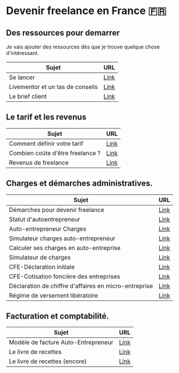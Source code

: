 #  Devenir freelance en France :fr:
## Des ressources pour demarrer

Je vais ajouter des ressources dès que je trouve quelque chose d'intéressant.


Sujet | URL
------------ | -------------
Se lancer | [Link](https://www.welcometothejungle.com/fr/articles/freelance-les-meilleurs-conseils?utm_content=buffer4523f&utm_medium=social&utm_source=linkedin&utm_campaign=buffer)
Livementor et un tas de conseils | [Link](https://www.livementor.com/blog/category/outils/freelance)
Le brief client| [Link](https://medium.com/la-plage/les-6-piliers-du-brief-da26cba8dd5d)


## Le tarif et les revenus
Sujet | URL
------------ | -------------
Comment définir votre tarif | [Link](https://freelanceboost.fr/comment-definir-votre-tarif-de-freelance)
Combien coûte d'être freelance ?| [Link](https://medium.com/@francoisvasnier/combien-%C3%A7a-co%C3%BBte-d%C3%AAtre-freelance-3d29059e00ca)
Revenus de freelance | [Link](https://medium.com/@francoisvasnier/les-revenus-dun-freelance-du-chiffre-d-affaires-au-compte-personnel-4c1a98a3840d)

## Charges et démarches administratives.
Sujet | URL
------------ | -------------
Démarches pour devenir freelance | [Link](https://medium.com/@francoisvasnier/15-jours-pour-devenir-freelance-pose-dans-son-canape-9a8c2567b44f)
Statut d'autoentrepreneur | [Link](https://www.journaldunet.fr/management/guide-du-management/1200231-autoentrepreneur-urssaf-declaration-tva-plafond/?fbclid=IwAR3nv_7NwiXGemK5JOe6vp9WclwoThrRLDdAvt1a4_0zICm1nUzDB1ZuEr0)
Auto-entrepreneur Charges | [Link](https://www.captaincontrat.com/articles-creation-entreprise/auto-entrepreneur-montant-charges)
Simulateur charges auto-entrepreneur | [Link](https://bpifrance-creation.fr/entrepreneur/simulateur-charge)
Calculer ses charges en auto-entreprise | [Link](https://www.portail-autoentrepreneur.fr/academie/gestion-auto-entreprise/comptabilite/calcul-charges)
Simulateur de charges  | [Link](https://simulation.kickbanking.com/)
CFE-Déclaration initiale | [Link](https://www.shine.fr/blog/exoneration-cfe-declaration-initiale/)
CFE-Cotisation foncière des entreprises | [Link](https://bpifrance-creation.fr/encyclopedie/fiscalite-lentreprise/contribution-cet/cotisation-fonciere-entreprises-cfe)
Déclaration de chiffre d'affaires en micro-entreprise| [Link](https://www.guide-du-micro-entrepreneur.fr/quand-declarer-recettes-chiffre-daffaires-micro-entreprise/)
Régime de versement libératoire| [Link](https://www.impots.gouv.fr/portail/professionnel/le-versement-liberatoire)

## Facturation et comptabilité.
Sujet | URL
------------ | -------------
Modèle de facture Auto-Entrepreneur| [Link](http://www.myae.fr/faq/modele-facture-auto-entrepreneur.php)
Le livre de recettes| [Link](https://www.compta-facile.com/livre-des-recettes-des-auto-entreprises-et-micro-entreprises/)
Le livre de recettes (encore)| [Link](https://gest4u.fr/comptabilite/micro-entrepreneur-livre-des-recettes/)
